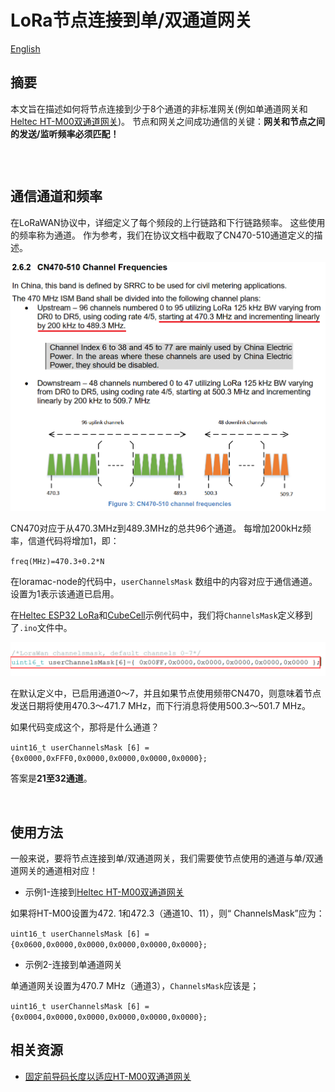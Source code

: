 #  	LoRa节点连接到单/双通道网关
[English](https://heltec-automation-docs.readthedocs.io/en/latest/general/connect_to_single_channel_gateway.html)

## 摘要

本文旨在描述如何将节点连接到少于8个通道的非标准网关(例如单通道网关和[Heltec HT-M00双通道网关](https://heltec.org/project/ht-m00))。 节点和网关之间成功通信的关键：**网关和节点之间的发送/监听频率必须匹配！**

```Tip:: 如果节点通道多于网关通道且将网关通道包含在内，那么只有当节点通道与网关通道匹配时才能入网，如果节点通道不包含网关通道，那么节点不能入网。

```

&nbsp;

## 通信通道和频率

在LoRaWAN协议中，详细定义了每个频段的上行链路和下行链路频率。 这些使用的频率称为通道。 作为参考，我们在协议文档中截取了CN470-510通道定义的描述。

![](img/connect_to_single_channel_gateway/01.png)

CN470对应于从470.3MHz到489.3MHz的总共96个通道。 每增加200kHz频率，信道代码将增加1，即：

`freq(MHz)=470.3+0.2*N`

在loramac-node的代码中，`userChannelsMask` 数组中的内容对应于通信通道。 设置为1表示该通道已启用。

在[Heltec ESP32 LoRa](https://heltec.org/proudct_center/lora/lora-node/)和[CubeCell](https://heltec.org/proudct_center/lora/cubecell/)示例代码中，我们将`ChannelsMask`定义移到了`.ino`文件中。

![](img/connect_to_single_channel_gateway/02.png)

在默认定义中，已启用通道0〜7，并且如果节点使用频带CN470，则意味着节点发送日期将使用470.3〜471.7 MHz，而下行消息将使用500.3〜501.7 MHz。

如果代码变成这个，那将是什么通道？

`uint16_t userChannelsMask [6] = {0x0000,0xFFF0,0x0000,0x0000,0x0000,0x0000};`

答案是**21至32通道**。

&nbsp;

## 使用方法

一般来说，要将节点连接到单/双通道网关，我们需要使节点使用的通道与单/双通道网关的通道相对应！

- 示例1-连接到[Heltec HT-M00双通道网关](https://heltec.org/project/ht-m00/)

如果将HT-M00设置为472. 1和472.3（通道10、11），则“ ChannelsMask”应为：

`uint16_t userChannelsMask [6] = {0x0600,0x0000,0x0000,0x0000,0x0000,0x0000};`

- 示例2-连接到单通道网关

单通道网关设置为470.7 MHz（通道3），`ChannelsMask`应该是；

`uint16_t userChannelsMask [6] = {0x0004,0x0000,0x0000,0x0000,0x0000,0x0000};`

## 相关资源

- [固定前导码长度以适应HT-M00双通道网关](https://heltec-automation-docs.readthedocs.io/en/latest/gateway/frequently_asked_questions.html#fix-preamble-length-to-fit-ht-m00-dual-channel-gateway)
